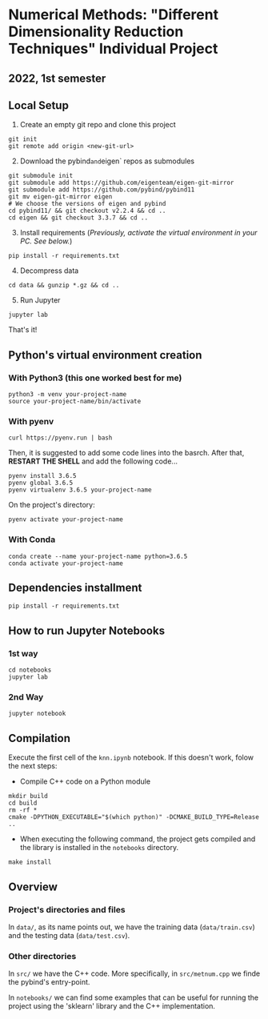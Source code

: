 # Numerical Methods: "Different Dimensionality Reduction Techniques" Individual Project
## 2022, 1st semester

## Local Setup

1. Create an empty git repo and clone this project
```
git init
git remote add origin <new-git-url>
```

2. Download the pybind` and `eigen` repos as submodules
```
git submodule init
git submodule add https://github.com/eigenteam/eigen-git-mirror
git submodule add https://github.com/pybind/pybind11
git mv eigen-git-mirror eigen
# We choose the versions of eigen and pybind
cd pybind11/ && git checkout v2.2.4 && cd ..
cd eigen && git checkout 3.3.7 && cd ..
```

3. Install requirements (*Previously, activate the virtual environment in your PC. See below.*)
```
pip install -r requirements.txt
```

4. Decompress data
```
cd data && gunzip *.gz && cd ..
```

5. Run Jupyter
```
jupyter lab
```

That's it!

## Python's virtual environment creation

### With Python3 (this one worked best for me)
```
python3 -m venv your-project-name
source your-project-name/bin/activate
```

### With pyenv
```
curl https://pyenv.run | bash
```

Then, it is suggested to add some code lines into the basrch. After that, **RESTART THE SHELL** and add the following code...
```
pyenv install 3.6.5
pyenv global 3.6.5
pyenv virtualenv 3.6.5 your-project-name
```

On the project's directory:
```
pyenv activate your-project-name
```

### With Conda
```
conda create --name your-project-name python=3.6.5
conda activate your-project-name
```

## Dependencies installment
```
pip install -r requirements.txt
```

## How to run Jupyter Notebooks
### 1st way
```
cd notebooks
jupyter lab
```

### 2nd Way
```
jupyter notebook
```

## Compilation
Execute the first cell of the `knn.ipynb` notebook. If this doesn't work, folow the next steps:

- Compile C++ code on a Python module
```
mkdir build
cd build
rm -rf *
cmake -DPYTHON_EXECUTABLE="$(which python)" -DCMAKE_BUILD_TYPE=Release ..
```
- When executing the following command, the project gets compiled and the library is installed in the `notebooks` directory.
```
make install
```

## Overview

### Project's directories and files

In `data/`, as its name points out, we have the training data (`data/train.csv`) and the testing data (`data/test.csv`).

### Other directories

In `src/` we have the C++ code. More specifically, in `src/metnum.cpp` we finde the pybind's entry-point.

In `notebooks/` we can find some examples that can be useful for running the project using the 'sklearn' library and the C++ implementation. 
